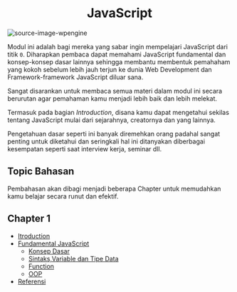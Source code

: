 <div style="text-align:center;">
  
# JavaScript

</div>

![source-image-wpengine](https://wpengine.com/wp-content/uploads/2021/07/jsheader-1024x535.png)

Modul ini adalah bagi mereka yang sabar ingin mempelajari JavaScript dari titik `0`. Diharapkan pembaca dapat memahami JavaScript fundamental dan konsep-konsep dasar lainnya sehingga membantu membentuk pemahaham yang kokoh sebelum lebih jauh terjun ke dunia Web Development dan Framework-framework JavaScript diluar sana.

Sangat disarankan untuk membaca semua materi dalam modul ini secara berurutan agar pemahaman kamu menjadi lebih baik dan lebih melekat.

Termasuk pada bagian *Introduction*, disana kamu dapat mengetahui sekilas tentang JavaScript mulai dari sejarahnya, creatornya dan yang lainnya.

Pengetahuan dasar seperti ini banyak diremehkan orang padahal sangat penting untuk diketahui dan seringkali hal ini ditanyakan diberbagai kesempatan seperti saat interview kerja, seminar dll.

## Topic Bahasan

Pembahasan akan dibagi menjadi beberapa Chapter untuk memudahkan kamu belajar secara runut dan efektif.

## Chapter 1

- [Itroduction](/1-Introduction/Readme.md)
- [Fundamental JavaScript](/2-Fundamental/Readme.md)
  - [Konsep Dasar](/2-Fundamental/Konsep-Dasar/Readme.md)
  - [Sintaks,Variable dan Tipe Data](/2-Fundamental/Konsep-Dasar/01%20-%20Sintaks-Variable%20dan%20Tipe%20Data.md)
  - [Function](#)
  - [OOP](#)
- [Referensi](/Referensi.md)
